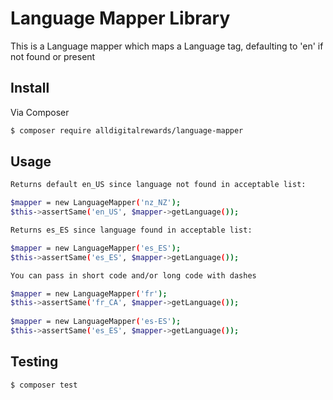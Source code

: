 # Language Mapper Library

This is a Language mapper which maps a Language tag, defaulting to 'en' if not found or present

## Install

Via Composer
```bash
$ composer require alldigitalrewards/language-mapper
```

## Usage
```bash
Returns default en_US since language not found in acceptable list:

$mapper = new LanguageMapper('nz_NZ');
$this->assertSame('en_US', $mapper->getLanguage());

Returns es_ES since language found in acceptable list:

$mapper = new LanguageMapper('es_ES');
$this->assertSame('es_ES', $mapper->getLanguage());

You can pass in short code and/or long code with dashes

$mapper = new LanguageMapper('fr');
$this->assertSame('fr_CA', $mapper->getLanguage());
        
$mapper = new LanguageMapper('es-ES');
$this->assertSame('es_ES', $mapper->getLanguage());
```
## Testing

```bash
$ composer test
```
